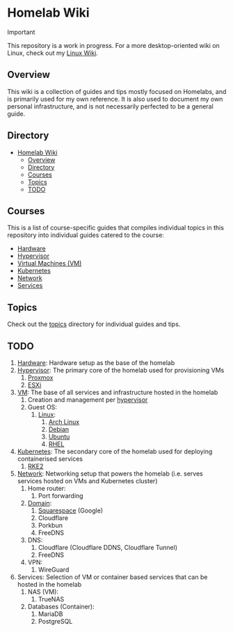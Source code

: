 # Homelab Wiki

> [!IMPORTANT]  
> This repository is a work in progress. For a more desktop-oriented wiki on Linux, check out my [Linux Wiki](https://github.com/irfanhakim-as/linux-wiki).

## Overview

This wiki is a collection of guides and tips mostly focused on Homelabs, and is primarily used for my own reference. It is also used to document my own personal infrastructure, and is not necessarily perfected to be a general guide.

## Directory

- [Homelab Wiki](#homelab-wiki)
  - [Overview](#overview)
  - [Directory](#directory)
  - [Courses](#courses)
  - [Topics](#topics)
  - [TODO](#todo)

## Courses

This is a list of course-specific guides that compiles individual topics in this repository into individual guides catered to the course:

- [Hardware](./courses/#)
- [Hypervisor](./courses/#)
- [Virtual Machines (VM)](./courses/#)
- [Kubernetes](./courses/#)
- [Network](./courses/#)
- [Services](./courses/#)

## Topics

Check out the [topics](./topics/) directory for individual guides and tips.

## TODO

1. [Hardware](courses/hardware.md): Hardware setup as the base of the homelab
2. [Hypervisor](courses/hypervisor.md): The primary core of the homelab used for provisioning VMs
   1. [Proxmox](topics/proxmox.md)
   2. [ESXi](topics/esxi.md)
3. [VM](courses/vm.md): The base of all services and infrastructure hosted in the homelab
   1. Creation and management per [hypervisor](courses/hypervisor.md)
   2. Guest OS:
      1. [Linux](topics/linux.md):
         1. [Arch Linux](topics/arch.md)
         2. [Debian](topics/debian.md)
         3. [Ubuntu](topics/ubuntu.md)
         4. [RHEL](topics/rhel.md)
4. [Kubernetes](courses/kubernetes.md): The secondary core of the homelab used for deploying containerised services
   1. [RKE2](topics/rke2.md)
5. [Network](courses/network.md): Networking setup that powers the homelab (i.e. serves services hosted on VMs and Kubernetes cluster)
   1. Home router:
      1. Port forwarding
   2. [Domain](topics/domain.md):
      1. [Squarespace](topics/squarespace.md) (Google)
      2. Cloudflare
      3. Porkbun
      4. FreeDNS
   3. DNS:
      1. Cloudflare (Cloudflare DDNS, Cloudflare Tunnel)
      2. FreeDNS
   4. VPN:
      1. WireGuard
6. Services: Selection of VM or container based services that can be hosted in the homelab
   1. NAS (VM):
      1. TrueNAS
   2. Databases (Container):
      1. MariaDB
      2. PostgreSQL
